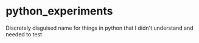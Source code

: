 # python_experiments

Discretely disguised name for things in python that I didn't understand and needed to test


